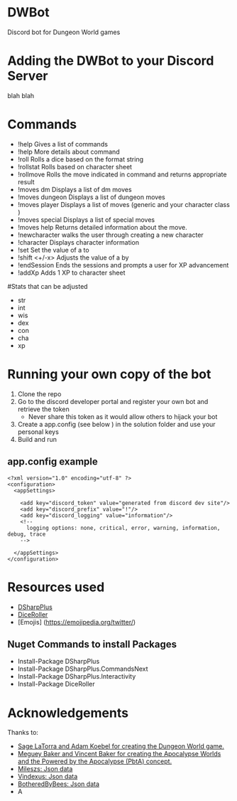 # DWBot
Discord bot for Dungeon World games

# Adding the DWBot to your Discord Server
blah blah

# Commands
* !help				    Gives a list of commands
* !help <cmd>		    More details about command <cmd>
* !roll <xdy>			    Rolls a dice based on the format string <xdy>
* !rollstat <stat>	    Rolls based on character sheet
* !rollmove <name>      Rolls the move indicated in command and returns appropriate result
* !moves dm			    Displays a list of dm moves	
* !moves dungeon        Displays a list of dungeon moves
* !moves player		    Displays a list of moves (generic and your character class )
* !moves special        Displays a list of special moves
* !moves help <name>    Returns detailed information about the move.
* !newcharacter		    walks the user through creating a new character
* !character			Displays character information
* !set <stat> <x>	    Set the value of a <stat> to <x>
* !shift <stat> <+/-x>  Adjusts the value of a <stat> by <x>
* !endSession			Ends the sessions and prompts a user for XP advancement
* !addXp				Adds 1 XP to character sheet

#Stats that can be adjusted
* str
* int
* wis
* dex
* con
* cha
* xp

# Running your own copy of the bot
1. Clone the repo
2. Go to the discord developer portal and register your own bot and retrieve the token
   - Never share this token as it would allow others to hijack your bot
3. Create a app.config (see below ) in the solution folder and use your personal keys
4. Build and run

## app.config example
```
<?xml version="1.0" encoding="utf-8" ?>
<configuration>
  <appSettings>

    <add key="discord_token" value="generated from discord dev site"/>
    <add key="discord_prefix" value="!"/>
    <add key="discord_logging" value="information"/>
    <!--
      logging options: none, critical, error, warning, information, debug, trace
    -->

  </appSettings>
</configuration>
```

# Resources used
*  [DSharpPlus](https://github.com/DSharpPlus/DSharpPlus)
*  [DiceRoller](https://github.com/skizzerz/DiceRoller)
*  [Emojis] (https://emojipedia.org/twitter/)


## Nuget Commands to install Packages
* Install-Package DSharpPlus
* Install-Package DSharpPlus.CommandsNext
* Install-Package DSharpPlus.Interactivity
* Install-Package DiceRoller

# Acknowledgements
Thanks to:
* [Sage LaTorra and Adam Koebel for creating the Dungeon World game.](https://dungeon-world.com/)
* [Meguey Baker and Vincent Baker for creating the Apocalypse Worlds and the Powered by the Apocalypse (PbtA) concept.](http://apocalypse-world.com/)
* [Mileszs: Json data](https://github.com/mileszs/dungeon-world-data)
* [Vindexus: Json data](https://github.com/Vindexus/DungeonWorldData)
* [BotheredByBees: Json data](https://github.com/botheredbybees/dungeonworld)
* []()A


